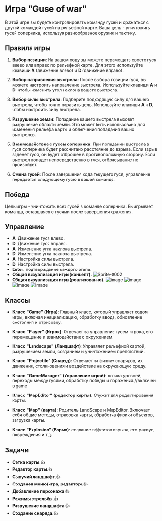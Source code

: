 # Игра "Guse of war"

 В этой игре вы будете контролировать команду гусей и сражаться с другой командой гусей на рельефной карте. Ваша цель - уничтожить гусей соперника, используя разнообразное оружие и тактику.

## Правила игры

1. **Выбор позиции**: На вашем ходу вы можете перемещать своего гуся влево или вправо по рельефной карте. Для этого используйте клавиши **A** (движение влево) и **D** (движение вправо).

2. **Выбор направления выстрела**: После выбора позиции гуся, вы можете настроить направление выстрела. Используйте клавиши **A** и **D**, чтобы изменить угол наклона вашего выстрела.

3. **Выбор силы выстрела**: Подберите подходящую силу для вашего выстрела, чтобы точно поразить цель. Используйте клавиши **A** и **D**, чтобы настроить силу выстрела.

4. **Разрушение земли**: Попадание вашего выстрела вызовет разрушение области земли. Это может быть использовано для изменения рельефа карты и облегчения попадания ваших выстрелов.

5. **Взаимодействие с гусем соперника**: При попадании выстрела в гуся соперника будет рассчитано расстояние до взрыва. Если взрыв заденет гуся, он будет отброшен в противоположную сторону. Если выстрел попадет непосредственно в гуся, отбрасывание не произойдет.

6. **Смена гусей**: После завершения хода текущего гуся, управление передается следующему гусю в вашей команде.

## Победа

Цель игры - уничтожить всех гусей в команде соперника. Выигрывает команда, оставшаяся с гусями после завершения сражения.

## Управление

- **A**: Движение гуся влево.
- **D**: Движение гуся вправо.
- **A**: Изменение угла наклона выстрела.
- **D**: Изменение угла наклона выстрела.
- **A**: Настройка силы выстрела.
- **D**: Настройка силы выстрела.
- **Enter**: подтверждение каждого этапа.
- **Общая визуализация игры(концепт).**
![Sprite-0002](https://github.com/Nikita-Etinger/GuseGame-worm-/assets/113473133/b64c4993-f4e2-47c6-b1a6-2681e3aa83fe)
- **Общая визуализация игры(реализованно).**
![image](https://github.com/Nikita-Etinger/GuseOfWarAlph/assets/113473133/ed5c2bf6-ec33-4116-85ae-cee4e30b5495)
![image](https://github.com/Nikita-Etinger/GuseOfWarAlph/assets/113473133/73e8993a-fdde-48c8-80a9-6a69622c7680)
![image](https://github.com/Nikita-Etinger/GuseOfWarAlph/assets/113473133/304b83ba-1556-4206-9515-ef2034334ce8)
![image](https://github.com/Nikita-Etinger/GuseOfWarAlph/assets/113473133/bfee09a8-b0d8-422e-972f-6b01cd119d7d)



## Классы
- **Класс "Game" (Игра)**: Главный класс, который управляет ходом игры, включая инициализацию, обработку ввода, обновление состояния и отрисовку.
- **Класс "Player" (Игрок)**: Отвечает за управление гусем игрока, его перемещение и взаимодействие с окружением.
- **Класс "Landscape" (Ландшафт)**: Управляет рельефной картой, разрушением земли, созданием и уничтожением препятствий.
- **Класс "Projectile" (Снаряд)**: Отвечает за физику снарядов, их движение, столкновения и воздействие на окружающую среду.
- **Класс "GameManager" (Управление игрой)**: логика уровней, переходы между гусями, обработку победы и поражения.//включен в game
- **Класс "MapEditor" (редактор карты)**: Служит для редактирования карты.
- **Класс "Map" (карта)**: Родитель LandScape и MapEditor. Включает себя общие методы, отрисовка карты, обработка физики объектов, загрузка карты.

- **Класс "Explosion" (Взрыв)**: создание эффектов взрыва, его радиус, повреждения и т.д.
  
## Задачи 
- **Сетка карты**.👍
- **Редактор карты**.👍
- **Сыпучий ландшафт**.👍
- **Созданеи меню(игра, редактор)**.👍
- **Добавление персонажа**.👍
- **Режимы стрельбы**.👍
- **Разрушение ландшафта**.👍
- **Создание снаряда**.👍

